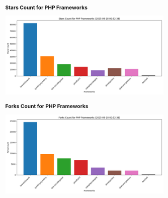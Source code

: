 ### Stars Count for PHP Frameworks

![Stars Chart](./archive/charts/20250918005238_stars_count.png)

### Forks Count for PHP Frameworks

![Forks Chart](./archive/charts/20250918005238_forks_count.png)

